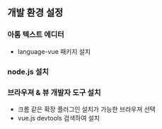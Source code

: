 ## 개발 환경 설정

### 아톰 텍스트 에디터

* language-vue 패키지 설치

### node.js 설치

### 브라우져 & 뷰 개발자 도구 설치

* 크롬 같은 확장 플러그인 설치가 가능한 브라우져 선택
* vue.js devtools 검색하여 설치